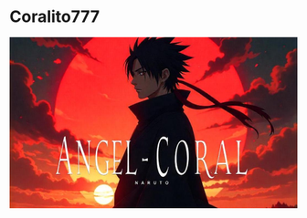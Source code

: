 # Coralito777


<img src='https://github.com/AngelCoral/angelcoral/blob/main/freepik__a-banner-featuring-itachi-uchiha-with-a-red-and-bl__32769.png' width='1500px' height='300px'/>



